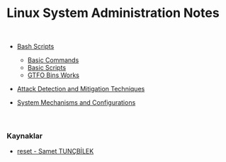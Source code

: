 <h1> Linux System Administration Notes </h1>
</br>

* [Bash Scripts](https://github.com/MFIRoadMap/Linux-System-Administration-Notes/tree/main/Bash%20Scripts)
   - [Basic Commands](https://github.com/MFIRoadMap/Linux-System-Administration-Notes/tree/main/Bash%20Scripts/Basic%20Commands)
   - [Basic Scripts](https://github.com/MFIRoadMap/Linux-System-Administration-Notes/tree/main/Bash%20Scripts/Basic%20Commands)
   - [GTFO Bins Works](https://github.com/MFIRoadMap/Linux-System-Administration-Notes/tree/main/Bash%20Scripts/GTFO%20Bins%20Works)

* [Attack Detection and Mitigation Techniques](https://github.com/MFIRoadMap/Linux-System-Administration-Notes/tree/main/Attack%20Detection%20and%20Mitigation%20Techniques) 
* [System Mechanisms and Configurations](https://github.com/MFIRoadMap/System-Administrator-Works/tree/main/System%20Mechanisms%20and%20Configurations)
<br><br><br>

### Kaynaklar
* [reset - Samet TUNÇBİLEK](https://www.youtube.com/playlist?list=PLx9CclV47ioisqadjdVI1lTV5sEG9D2WI)

